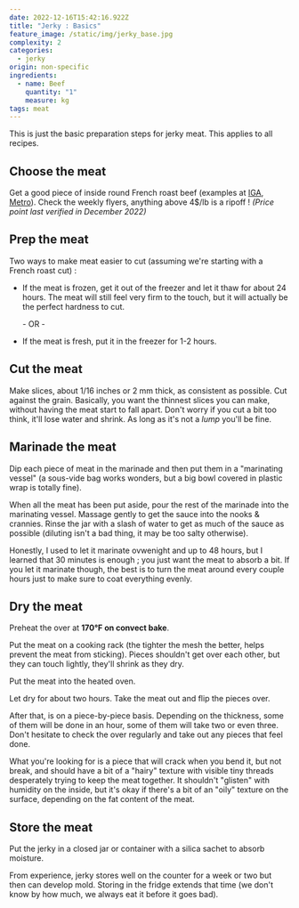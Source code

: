 ```yaml
---
date: 2022-12-16T15:42:16.922Z
title: "Jerky : Basics"
feature_image: /static/img/jerky_base.jpg
complexity: 2
categories:
  - jerky
origin: non-specific
ingredients:
  - name: Beef
    quantity: "1"
    measure: kg
tags: meat
---
```

T﻿his is just the basic preparation steps for jerky meat. This applies to all recipes.

## C﻿hoose the meat

Get a good piece of inside round French roast beef (examples at [IGA](https://www.iga.net/en/product/french-roastinside-round/00000_000000027129200000), [Metro](https://www.metro.ca/epicerie-en-ligne/allees/viandes-et-volailles/boeuf-et-veau/rotis-cotes-et-carre/roti-francais-d-interieur-de-ronde-non-barde/p/201491)). Check the weekly flyers, anything above 4$/lb is a ripoff ! *(Price point last verified in December 2022)*

## Prep the meat

Two ways to make meat easier to cut (assuming we're starting with a French roast cut) :

* If the meat is frozen, get it out of the freezer and let it thaw for about 24 hours. The meat will still feel very firm to the touch, but it will actually be the perfect hardness to cut.

  \- OR -
* If the meat is fresh, put it in the freezer for 1-2 hours.

## Cut the meat

Make slices, about 1/16 inches or 2 mm thick, as consistent as possible. Cut against the grain. Basically, you want the thinnest slices you can make, without having the meat start to fall apart. Don't worry if you cut a bit too think, it'll lose water and shrink. As long as it's not a *lump* you'll be fine.

## Marinade the meat

Dip each piece of meat in the marinade and then put them in a "marinating vessel" (a sous-vide bag works wonders, but a big bowl covered in plastic wrap is totally fine).

When all the meat has been put aside, pour the rest of the marinade into the marinating vessel. Massage gently to get the sauce into the nooks & crannies. Rinse the jar with a slash of water to get as much of the sauce as possible (diluting isn't a bad thing, it may be too salty otherwise).

Honestly, I used to let it marinate ovwenight and up to 48 hours, but I learned that 30 minutes is enough ; you just want the meat to absorb a bit. If you let it marinate though, the best is to turn the meat around every couple hours just to make sure to coat everything evenly.

## Dry the meat

Preheat the over at **170°F on convect bake**.

Put the meat on a cooking rack (the tighter the mesh the better, helps prevent the meat from sticking). Pieces shouldn't get over each other, but they can touch lightly, they'll shrink as they dry.

Put the meat into the heated oven.

Let dry for about two hours. Take the meat out and flip the pieces over.

A﻿fter that, is on a piece-by-piece basis. Depending on the thickness, some of them will be done in an hour, some of them will take two or even three. Don't hesitate to check the over regularly and take out any pieces that feel done. 

What you're looking for is a piece that will crack when you bend it, but not break, and should have a bit of a "hairy" texture with visible tiny threads desperately trying to keep the meat together. It shouldn't "glisten" with humidity on the inside, but it's okay if there's a bit of an "oily" texture on the surface, depending on the fat content of the meat.

## Store the meat

Put the jerky in a closed jar or container with a silica sachet to absorb moisture.

From experience, jerky stores well on the counter for a week or two but then can develop mold. Storing in the fridge extends that time (we don't know by how much, we always eat it before it goes bad).